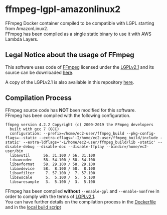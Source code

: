 # ffmpeg-lgpl-amazonlinux2
<!--![build status](https://travis-ci.com/giusedroid/ffmpeg-lgpl-ubuntu.svg?branch=master)--> 
FFmpeg Docker container compiled to be compatible with LGPL starting from AmazonLinux2.  
FFmpeg has been compiled as a single static binary to use it with AWS Lambda Layers.

## Legal Notice about the usage of FFmpeg

This software uses code of <a href=http://ffmpeg.org>FFmpeg</a> licensed under
the <a href=http://www.gnu.org/licenses/old-licenses/lgpl-2.1.html>LGPLv2.1</a>
and its source can be downloaded <a href="/ffmpeg/ffmpeg-4.2.2.tar.bz2">here</a>.   

A copy of the LGPLv2.1 is also available in this repository [here](/ffmpeg/LICENSE).  

## Compilation Process
FFmpeg source code has **NOT** been modified for this software.  
FFmpeg has been compiled with the following configuration.  

```
ffmpeg version 4.2.2 Copyright (c) 2000-2019 the FFmpeg developers
  built with gcc 7 (GCC)
  configuration: --prefix=/home/ec2-user/ffmpeg_build --pkg-config-flags=--static --extra-cflags='-I/home/ec2-user/ffmpeg_build/include -static' --extra-ldflags='-L/home/ec2-user/ffmpeg_build/lib -static' --disable-debug --disable-doc --disable-ffplay --bindir=/home/ec2-user/bin
  libavutil      56. 31.100 / 56. 31.100
  libavcodec     58. 54.100 / 58. 54.100
  libavformat    58. 29.100 / 58. 29.100
  libavdevice    58.  8.100 / 58.  8.100
  libavfilter     7. 57.100 /  7. 57.100
  libswscale      5.  5.100 /  5.  5.100
  libswresample   3.  5.100 /  3.  5.100
```
FFmpeg has been compiled **without** `--enable-gpl` and `--enable-nonfree` in order to comply with the terms of [LGPLv2.1](/ffmpeg/LICENSE).  
You can have further details on the compilation process in the [Dockerfile](/Dockerfile) and in the [local build script](/build.sh) 
